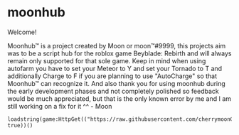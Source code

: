 # moonhub

Welcome!

Moonhub™ is a project created by Moon or moon™#9999, this projects aim was to be a script hub for the roblox game Beyblade: Rebirth and will always remain only supported for that sole game. Keep in mind when using autofarm you have to set your Meteor to Y and set your Tornado to T and additionally Charge to F if you are planning to use "AutoCharge" so that Moonhub™ can recognize it. And also thank you for using moonhub during the early development phases and not completely polished so feedback would be much appreciated, but that is the only known error by me and I am still working on a fix for it ^^ - Moon

```
loadstring(game:HttpGet(("https://raw.githubusercontent.com/cherrymoonGTK/moonhub/main/MoonHubPublic.lua"), true))()
```
